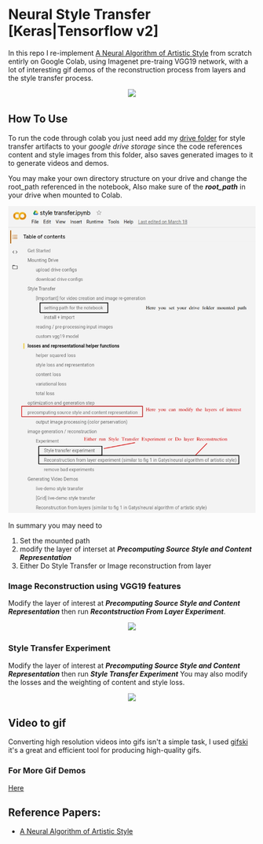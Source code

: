 # Neural Style Transfer [Keras|Tensorflow v2]

In this repo I re-implement [A Neural Algorithm of Artistic Style](http://arxiv.org/pdf/1508.06576v2.pdf) from scratch entirly on Google Colab, using Imagenet pre-traing VGG19 network, with a lot of interesting gif demos of the reconstruction process from layers and the style transfer process.

<p align="center">
  <img src="https://github.com/mohammed-elkomy/neural-style-transfer-tensorflow/blob/master/gifs/x2.gif"  />
</p>

## How To Use
To run the code through colab you just need add my [drive folder](https://drive.google.com/drive/u/4/folders/1j6AmahNcJ3seM7Davwz2CuXCN87FQQjZ) for style transfer artifacts to your *google drive storage* since the code references content and style images from this folder, also saves generated images to it to generate videos and demos.

You may make your own directory structure on your drive and change the root_path referenced in the notebook, Also make sure of the **_root_path_**  in your drive when mounted to Colab.

<p align="center">
  <img src="https://github.com/mohammed-elkomy/neural-style-transfer-tensorflow/blob/master/gifs/style.jpg"  />
</p>

In summary you may need to 
1) Set the mounted path 
2) modify the layer of interset at **_Precomputing Source Style and Content Representation_**
3) Either Do Style Transfer or Image reconstruction from layer 

### Image Reconstruction using VGG19 features
Modify the layer of interest at **_Precomputing Source Style and Content Representation_** then run **_Recontstruction From Layer Experiment_**.

<p align="center">
  <img src="https://github.com/mohammed-elkomy/neural-style-transfer-tensorflow/blob/master/gifs/0.gif"  />
</p>

### Style Transfer Experiment
Modify the layer of interest at **_Precomputing Source Style and Content Representation_** then run **_Style Transfer  Experiment_**
You may also modify the losses and the weighting of content and style loss.

<p align="center">
  <img src="https://github.com/mohammed-elkomy/neural-style-transfer-tensorflow/blob/master/gifs/3.gif"  />
</p>

## Video to gif 
Converting high resolution videos into gifs isn't a simple task, I used [gifski](https://gif.ski/) it's a great and efficient tool for producing high-quality gifs.

### For More Gif Demos
[Here](https://github.com/mohammed-elkomy/neural-style-transfer-tensorflow/tree/master/gifs)

## Reference Papers:
* [A Neural Algorithm of Artistic Style](http://arxiv.org/pdf/1508.06576v2.pdf)





